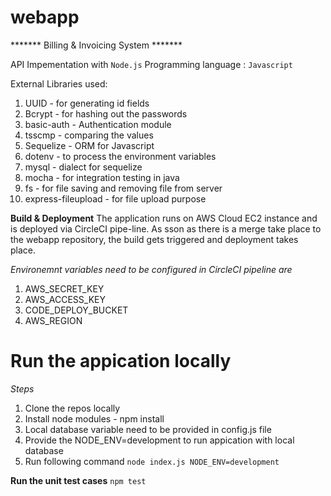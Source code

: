 # webapp

******* Billing & Invoicing System *******

API Impementation with `Node.js`
Programming language : `Javascript`

External Libraries used:
1. UUID - for generating id fields
2. Bcrypt - for hashing out the passwords
3. basic-auth - Authentication module 
4. tsscmp - comparing the values
5. Sequelize - ORM for Javascript
6. dotenv - to process the environment variables
7. mysql - dialect for sequelize 
8. mocha - for integration testing in java
9. fs - for file saving and removing file from server
10. express-fileupload - for file upload purpose

__Build & Deployment__
The application runs on AWS Cloud EC2 instance and is deployed via CircleCI pipe-line.
As sson as there is a merge take place to the webapp repository, the build gets triggered and deployment takes place.

*Environemnt variables need to be configured in CircleCI pipeline are*

1. AWS_SECRET_KEY 
2. AWS_ACCESS_KEY
3. CODE_DEPLOY_BUCKET
4. AWS_REGION

**Run the appication locally**
=========================================

*Steps*
1. Clone the repos locally 
2. Install node modules - npm install
3. Local database variable need to be provided in config.js file
4. Provide the NODE_ENV=development to run appication with local database
5. Run following command  `node index.js NODE_ENV=development`

**Run the unit test cases**
`npm test`



